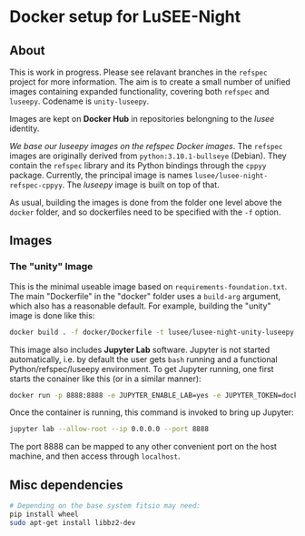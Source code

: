 # Docker setup for LuSEE-Night

## About

This is work in progress. Please see relavant branches in the `refspec` project
for more information. The aim is to create a small number of unified images
containing expanded functionality, covering both `refspec` and `luseepy`.
Codename is `unity-luseepy`.

Images are kept on __Docker Hub__ in repositories belongning to the _lusee_ identity.

_We base our luseepy images on the refspec Docker images_.  The `refspec` images
are originally derived from `python:3.10.1-bullseye` (Debian). They contain
the `refspec` library and its Python bindings through the `cppyy` package.
Currently, the principal image is names `lusee/lusee-night-refspec-cppyy`.
The _luseepy_ image is built on top of that.

As usual, building the images is done from the folder one level above the `docker` folder,
and so dockerfiles need to be specified with the `-f` option.


## Images

### The "unity" Image

This is the minimal useable image based on ```requirements-foundation.txt```.
The main "Dockerfile" in the "docker" folder uses a ```build-arg``` argument,
which also has a reasonable default. For example, building the "unity"
image is done like this:

```bash
docker build . -f docker/Dockerfile -t lusee/lusee-night-unity-luseepy:0.1 --build-arg reqs=requirements-foundation.txt
```

This image also includes __Jupyter Lab__ software. Jupyter
is not started automatically, i.e. by default the user gets `bash` running and a functional
Python/refspec/luseepy environment. To get Jupyter running, one first starts the conainer like
this (or in a similar manner):


```bash
docker run -p 8888:8888 -e JUPYTER_ENABLE_LAB=yes -e JUPYTER_TOKEN=docker lusee/lusee-night-unity-luseepy:0.1
```

Once the container is running, this command is invoked to bring up Jupyter:

```bash
jupyter lab --allow-root --ip 0.0.0.0 --port 8888
```

The port 8888 can be mapped to any other convenient port on the host machine,
and then access through `localhost`.

## Misc dependencies

```bash
# Depending on the base system fitsio may need:
pip install wheel
sudo apt-get install libbz2-dev
```


